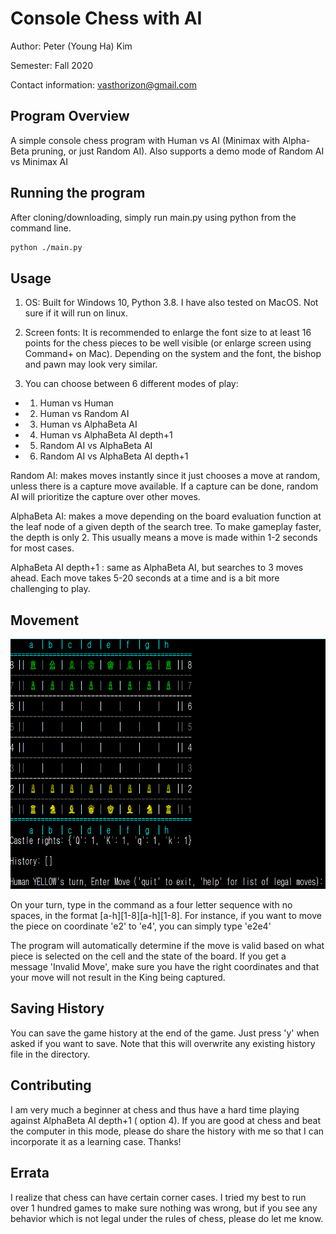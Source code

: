# Console Chess with AI

Author: Peter (Young Ha) Kim

Semester: Fall 2020

Contact information: vasthorizon@gmail.com

## Program Overview

A simple console chess program with Human vs AI (Minimax with Alpha-Beta pruning, or just Random AI).   Also supports a demo mode of Random AI vs Minimax AI

## Running the program

After cloning/downloading, simply run main.py using python from the command line.

```bash
python ./main.py
```

## Usage

1. OS: Built for Windows 10, Python 3.8.  I have also tested on MacOS.  Not sure if it will run on linux.

2. Screen fonts:  It is recommended to enlarge the font size to at least 16 points for the chess pieces to be well visible (or enlarge screen using Command+ on Mac).  Depending on the system and the font, the bishop and pawn may look very similar.  

3. You can choose between 6 different modes of play:

* 1. Human vs Human
* 2. Human vs Random AI
* 3. Human vs AlphaBeta AI
* 4. Human vs AlphaBeta AI depth+1
* 5. Random AI vs AlphaBeta AI
* 6. Random AI vs AlphaBeta AI depth+1

Random AI: makes moves instantly since it just chooses a move at random, unless there is a capture move available.  If a capture can be done, random AI will prioritize the capture over other moves.

AlphaBeta AI: makes a move depending on the board evaluation function at the leaf node of a given depth of the search tree.  To make gameplay faster, the depth is only 2.  This usually means a move is made within 1-2 seconds for most cases.

AlphaBeta AI depth+1 : same as AlphaBeta AI, but searches to 3 moves ahead.  Each move takes 5-20 seconds at a time and is a bit more challenging to play.

## Movement

<img src="board.png" alt="screenshot of board" style="height: 400px; width:640px;"/>

On your turn, type in the command as a four letter sequence with no spaces, in the format [a-h][1-8][a-h][1-8].  For instance, if you want to move the piece on coordinate 'e2' to 'e4', you can simply type 'e2e4'

The program will automatically determine if the move is valid based on what piece is selected on the cell and the state of the board.  If you get a message 'Invalid Move', make sure you have the right coordinates and that your move will not result in the King being captured.


## Saving History
You can save the game history at the end of the game.  Just press 'y' when asked if you want to save.  Note that this will overwrite any existing history file in the directory.


## Contributing
I am very much a beginner at chess and thus have a hard time playing against AlphaBeta AI depth+1 ( option 4).  If you are good at chess and beat the computer in this mode, please do share the history with me so that I can incorporate it as a learning case.  Thanks!

## Errata
I realize that chess can have certain corner cases.  I tried my best to run over 1 hundred games to make sure nothing was wrong, but if you see any behavior which is not legal under the rules of chess, please do let me know.
